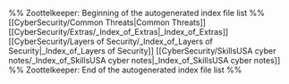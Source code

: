 %% Zoottelkeeper: Beginning of the autogenerated index file list  %%
 [[CyberSecurity/Common Threats|Common Threats]]
 [[CyberSecurity/Extras/_Index_of_Extras|_Index_of_Extras]]
 [[CyberSecurity/Layers of Security/_Index_of_Layers of Security|_Index_of_Layers of Security]]
 [[CyberSecurity/SkillsUSA cyber notes/_Index_of_SkillsUSA cyber notes|_Index_of_SkillsUSA cyber notes]]
%% Zoottelkeeper: End of the autogenerated index file list  %%
